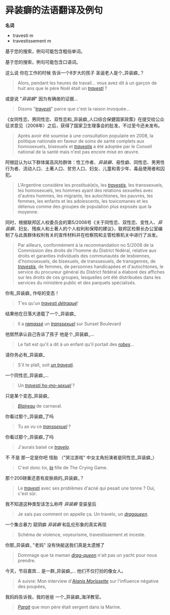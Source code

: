 # 异装癖的法语翻译及例句

**名词**

- travesti m
- travestissement m

基于您的搜索，例句可能包含粗俗单词。

基于您的搜索，例句可能包含口语词。

这么说 你在工作的时候 告诉一个8岁大的孩子 圣诞老人是个_异装癖_？

> Alors, pendant les heures de travail... vous avez dit à un garçon de huit ans que le père Noël était un [_travesti_](/翻译/法语-中文/travesti) ?

或是说 "_异装癖_" 因为有确凿的证据...

> Disons "[_travesti_](/翻译/法语-中文/travesti)" parce que c'est la raison invoquée...

《女同性恋、男同性恋、双性恋和_异装癖_人口综合保健国家政策》在提交给公众征求意见（2008年）之后，获得了国家卫生理事会的批准，不过至今还未发布。

> Après avoir été soumise à une consultation populaire en 2008, la politique nationale en faveur de soins de santé complets aux homosexuels, bisexuels et [_travestis_](/翻译/法语-中文/travestis) a été adoptée par le Conseil national de la santé mais n'est pas encore mise en œuvre.

阿根廷认为以下群体属高风险群体：性工作者、_异装癖_、易性癖、同性恋、男男性行为者、流动人口、土著人口、贫穷人口、妇女、儿童和青少年、毒品使用者和囚犯。

> L'Argentine considère les prostitué(e)s, les [_travestis_](/翻译/法语-中文/travestis), les transsexuels, les homosexuels, les hommes ayant des relations sexuelles avec d'autres hommes, les migrants, les autochtones, les pauvres, les femmes, les enfants et les adolescents, les toxicomanes et les détenus comme des groupes de population plus exposés que la moyenne.

同时，根据联邦区人权委员会的第5/2008号《关于同性恋、双性恋、变性人、_异装癖_、妇女、残疾人和土著人的个人权利和保障的建议》，联邦区检察长办公室编制了与此类群体权利有关的宣传材料并在检察院和主管检察机关中进行了派发。

> Par ailleurs, conformément à la recommandation no 5/2008 de la Commission des droits de l'homme du District fédéral, relative aux droits et garanties individuels des communautés de lesbiennes, d'homosexuels, de bisexuels, de transsexuels, de transgenres, de [_travestis_](/翻译/法语-中文/travestis), de femmes, de personnes handicapées et d'autochtones, le service du procureur général du District fédéral a élaboré des affiches sur les droits de ces groupes, lesquelles ont été distribuées dans les services du ministère public et des parquets spécialisés.

你有_异装癖_ 作呕的变态！

> T'es qu'un [_travesti détraqué_](/翻译/法语-中文/travesti+d%C3%A9traqu%C3%A9)!

结果他在日落大道载了一个_异装癖_

> Il a [_ramassé_](/翻译/法语-中文/ramass%C3%A9) un [_transsexuel_](/翻译/法语-中文/transsexuel) sur Sunset Boulevard

他居然承认自己告诉了孩子 他是个_异装癖_...

> Le fait est qu'il a dit à un enfant qu'il portait des [_robes_](/翻译/法语-中文/robes)...

请你务必有_异装癖_

> S'il te plaît, soit [_un travesti_](/翻译/法语-中文/un+travesti).

一个同性恋_异装癖_...

> Un [_travesti ho-mo-sexuel_](/翻译/法语-中文/travesti+ho-mo-sexuel) ?

只是某个变态_异装癖_

> [_Blaireau_](/翻译/法语-中文/Blaireau) de carnaval.

你看过那个_异装癖_了吗

> Tu as vu ce [_transsexuel_](/翻译/法语-中文/transsexuel) ?

你看过那个_异装癖_了吗

> J'aurais baisé ce [_travelo_](/翻译/法语-中文/travelo).

不 不是 那一定是你吧 怪胎 （"哭泣游戏" 中女主角扮演者是同性恋_异装癖_）

> C'est donc toi, [_la_](/翻译/法语-中文/la) fille de The Crying Game.

那个200磅重还患有皮肤病的_异装癖_？

> Le [_travesti_](/翻译/法语-中文/travesti) avec ses problèmes d'acné qui pesait une tonne ? Oui, c'est sûr.

我不知道这种类型该怎么称呼 _异装癖_ 变装皇后

> Je sais pas comment on appelle ça. Un travelo, un [_dragqueen_](/翻译/法语-中文/dragqueen).

一个集合暴力 窥阴癖 _异装癖_ 和乱伦形象的真实再现

> Schéma de violence, voyeurisme, travestissement et inceste.

你那_异装癖_ "老妈" 没有快艇送我们真是太遗憾了

> Dommage que ta maman [_drag-queen_](/翻译/法语-中文/drag-queen) n'ait pas un yacht pour nous prendre.

今天，节目嘉宾... 是一群_异装癖_... 他们不仅打扮的像女人。

> A suivre: Mon interview d'[_Alanis Morissette_](/翻译/法语-中文/Alanis+Morissette) sur l'influence négative des poupées,

我妈妈告诉我，我的爸爸 一个_异装癖_海洋教官。

> [_Parait_](/翻译/法语-中文/Parait) que mon père était sergent dans la Marine.